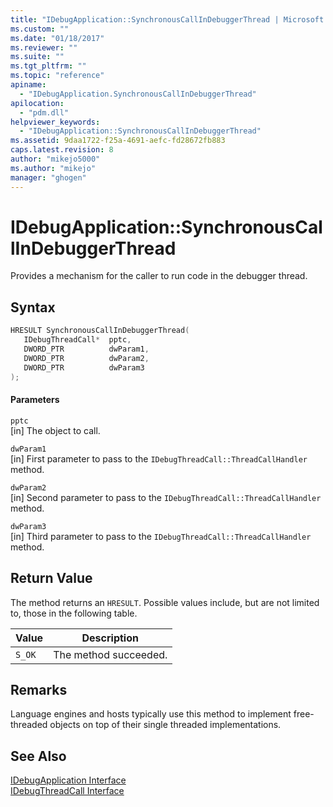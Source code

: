 ```yaml
---
title: "IDebugApplication::SynchronousCallInDebuggerThread | Microsoft Docs"
ms.custom: ""
ms.date: "01/18/2017"
ms.reviewer: ""
ms.suite: ""
ms.tgt_pltfrm: ""
ms.topic: "reference"
apiname: 
  - "IDebugApplication.SynchronousCallInDebuggerThread"
apilocation: 
  - "pdm.dll"
helpviewer_keywords: 
  - "IDebugApplication::SynchronousCallInDebuggerThread"
ms.assetid: 9daa1722-f25a-4691-aefc-fd28672fb883
caps.latest.revision: 8
author: "mikejo5000"
ms.author: "mikejo"
manager: "ghogen"
---
```

# IDebugApplication::SynchronousCallInDebuggerThread
Provides a mechanism for the caller to run code in the debugger thread.  
  
## Syntax  
  
```cpp
HRESULT SynchronousCallInDebuggerThread(  
   IDebugThreadCall*  pptc,  
   DWORD_PTR          dwParam1,  
   DWORD_PTR          dwParam2,  
   DWORD_PTR          dwParam3  
);  
```  
  
#### Parameters  
 `pptc`  
 [in] The object to call.  
  
 `dwParam1`  
 [in] First parameter to pass to the `IDebugThreadCall::ThreadCallHandler` method.  
  
 `dwParam2`  
 [in] Second parameter to pass to the `IDebugThreadCall::ThreadCallHandler` method.  
  
 `dwParam3`  
 [in] Third parameter to pass to the `IDebugThreadCall::ThreadCallHandler` method.  
  
## Return Value  
 The method returns an `HRESULT`. Possible values include, but are not limited to, those in the following table.  
  
|Value|Description|  
|-----------|-----------------|  
|`S_OK`|The method succeeded.|  
  
## Remarks  
 Language engines and hosts typically use this method to implement free-threaded objects on top of their single threaded implementations.  
  
## See Also  
 [IDebugApplication Interface](../../winscript/reference/idebugapplication-interface.md)   
 [IDebugThreadCall Interface](../../winscript/reference/idebugthreadcall-interface.md)